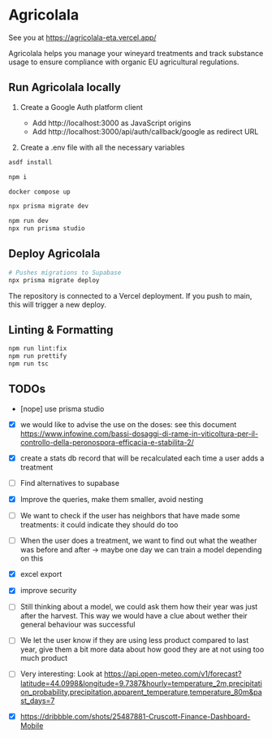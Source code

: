 # Agricolala

See you at https://agricolala-eta.vercel.app/

Agricolala helps you manage your wineyard treatments and track substance usage to ensure compliance with organic EU agricultural regulations.

## Run Agricolala locally

1. Create a Google Auth platform client
    - Add http://localhost:3000 as JavaScript origins
    - Add http://localhost:3000/api/auth/callback/google as redirect URL

2. Create a .env file with all the necessary variables

```bash
asdf install

npm i

docker compose up

npx prisma migrate dev

npm run dev
npx run prisma studio
```

## Deploy Agricolala

```bash
# Pushes migrations to Supabase
npx prisma migrate deploy
```

The repository is connected to a Vercel deployment. If you push to main, this will trigger a new deploy.

## Linting & Formatting

```bash
npm run lint:fix
npm run prettify
npm run tsc
```

## TODOs
- [nope] use prisma studio
- [x] we would like to advise the use on the doses: see this document https://www.infowine.com/bassi-dosaggi-di-rame-in-viticoltura-per-il-controllo-della-peronospora-efficacia-e-stabilita-2/
- [x] create a stats db record that will be recalculated each time a user adds a treatment
- [ ] Find alternatives to supabase
- [x] Improve the queries, make them smaller, avoid nesting
- [ ] We want to check if the user has neighbors that have made some treatments: it could indicate they should do too
- [ ] When the user does a treatment, we want to find out what the weather was before and after -> maybe one day we can train a model depending on this
- [x] excel export
- [x] improve security
- [ ] Still thinking about a model, we could ask them how their year was just after the harvest. This way we would have a clue about wether their general behaviour was successful
- [ ] We let the user know if they are using less product compared to last year, give them a bit more data about how good they are at not using too much product
- [ ] Very interesting: Look at https://api.open-meteo.com/v1/forecast?latitude=44.0998&longitude=9.7387&hourly=temperature_2m,precipitation_probability,precipitation,apparent_temperature,temperature_80m&past_days=7

- [x] https://dribbble.com/shots/25487881-Cruscott-Finance-Dashboard-Mobile
